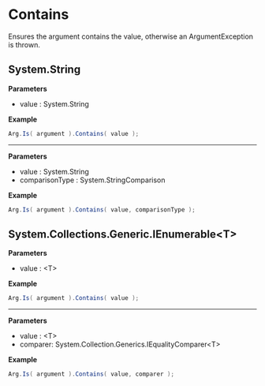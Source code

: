 # Contains

Ensures the argument contains the value, otherwise an ArgumentException is thrown.

## System.String

**Parameters**

- value : System.String

**Example**
``` c#
Arg.Is( argument ).Contains( value );
```

-----------------------------------------------------------

**Parameters**

- value : System.String
- comparisonType : System.StringComparison

**Example**
``` c#
Arg.Is( argument ).Contains( value, comparisonType );
```

## System.Collections.Generic.IEnumerable\<T\>

**Parameters**

- value : \<T\>

**Example**
``` c#
Arg.Is( argument ).Contains( value );
```

-----------------------------------------------------------

**Parameters**

- value : \<T\>
- comparer: System.Collection.Generics.IEqualityComparer\<T\>

**Example**
``` c#
Arg.Is( argument ).Contains( value, comparer );
```
